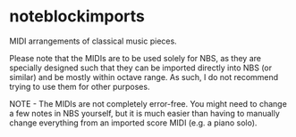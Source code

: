 # noteblockimports
MIDI arrangements of classical music pieces.<br/>

Please note that the MIDIs are to be used solely for NBS, as they are specially designed such that they can be imported directly into NBS (or similar) and be mostly within octave range. As such, I do not recommend trying to use them for other purposes.<br/>

NOTE - The MIDIs are not completely error-free. You might need to change a few notes in NBS yourself, but it is much easier than having to manually change everything from an imported score MIDI (e.g. a piano solo).
